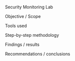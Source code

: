 Security Monitoring Lab

Objective / Scope

Tools used

Step-by-step methodology

Findings / results

Recommendations / conclusions
